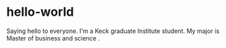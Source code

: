 # hello-world
Saying hello to everyone.
I'm a Keck graduate Institute student. My major is Master of business and science . 
